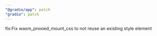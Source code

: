 ```yaml
---
"@gradio/app": patch
"gradio": patch
---
```


fix:Fix wasm_proxied_mount_css to not reuse an existing style element
